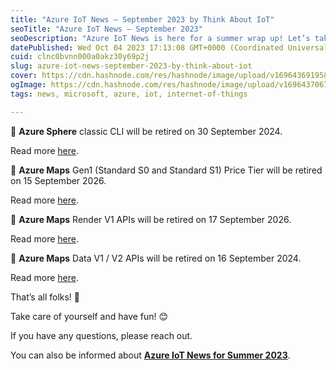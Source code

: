 ```yaml
---
title: "Azure IoT News – September 2023 by Think About IoT"
seoTitle: "Azure IoT News – September 2023"
seoDescription: "Azure IoT News is here for a summer wrap up! Let’s take a look at the news of September 2023 together."
datePublished: Wed Oct 04 2023 17:13:08 GMT+0000 (Coordinated Universal Time)
cuid: clnc0bvnn000a0akz30y69p2j
slug: azure-iot-news-september-2023-by-think-about-iot
cover: https://cdn.hashnode.com/res/hashnode/image/upload/v1696436919585/a7664fea-9163-40c2-9f53-23a56d4ed491.png
ogImage: https://cdn.hashnode.com/res/hashnode/image/upload/v1696437067472/3323ae3c-7818-4180-98fe-03a8bb8d6b94.png
tags: news, microsoft, azure, iot, internet-of-things

---
```


🔸 **Azure Sphere** classic CLI will be retired on 30 September 2024.

Read more [here](https://azure.microsoft.com/en-gb/updates/important-notice-azure-product-retirement-end-of-life-announcement-of-azure-sphere-classic-cli-on-30-september-2024-replace-w/?wt.mc_id=studentamb_3012).

🔸 **Azure Maps** Gen1 (Standard S0 and Standard S1) Price Tier will be retired on 15 September 2026.

Read more [here](https://azure.microsoft.com/en-gb/updates/azure-maps-gen1-price-tier-retirement/?wt.mc_id=studentamb_3012).

🔸 **Azure Maps** Render V1 APIs will be retired on 17 September 2026.

Read more [here](https://azure.microsoft.com/en-gb/updates/azure-maps-render-v1-apis-will-be-retired-on-17-september-2026/?wt.mc_id=studentamb_3012).

🔸 **Azure Maps** Data V1 / V2 APIs will be retired on 16 September 2024.

Read more [here](https://azure.microsoft.com/en-gb/updates/azure-maps-data-v1-v2-apis-will-be-retired-on-16-september-2024/?wt.mc_id=studentamb_3012).

That’s all folks! 👋

Take care of yourself and have fun! 😊

If you have any questions, please reach out.

You can also be informed about [**Azure IoT News for Summer 2023**](https://www.thinkaboutiot.com/index.php/2023/09/01/azure-iot-news-summer-2023-by-think-about-iot/).